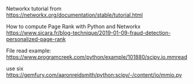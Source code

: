 Networkx tutorial from https://networkx.org/documentation/stable/tutorial.html

How to compute Page Rank with Python and Networkx
https://www.sicara.fr/blog-technique/2019-01-09-fraud-detection-personalized-page-rank

File read example:
https://www.programcreek.com/python/example/101880/scipy.io.mmread

use six
https://gemfury.com/aaronreidsmith/python:scipy/-/content/io/mmio.py